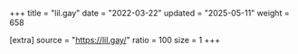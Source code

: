 +++
title = "lil.gay"
date = "2022-03-22"
updated = "2025-05-11"
weight = 658

[extra]
source = "https://lil.gay/"
ratio = 100
size = 1
+++
